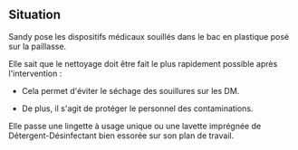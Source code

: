 ## Situation

Sandy pose les dispositifs médicaux souillés dans le bac en plastique posé sur la paillasse.

<p>
<span style="border-bottom: 1px dotted #f5e598;">

Elle sait que le nettoyage doit être fait le plus rapidement possible après l'intervention : <br>

- Cela permet d'éviter le séchage des souillures sur les DM.<br>

- De plus, il s'agit de protéger le personnel des contaminations.<br>

</span>
</p>

<p>
<span style="border-bottom: 1px dotted #88a2bf;"> 

Elle passe une lingette à usage unique ou une lavette imprégnée de Détergent-Désinfectant bien essorée sur son plan de travail.


</span>
</p>